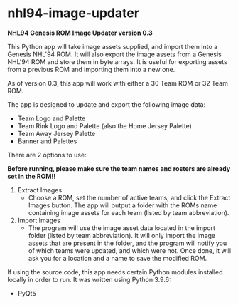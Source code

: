 # nhl94-image-updater
 
 **NHL94 Genesis ROM Image Updater version 0.3**

This Python app will take image assets supplied, and import them into a Genesis NHL'94 ROM. It will also export the image assets from a Genesis NHL'94 ROM and store them in byte arrays. It is useful for exporting assets from a previous ROM and importing them into a new one.

As of version 0.3, this app will work with either a 30 Team ROM or 32 Team ROM.

The app is designed to update and export the following image data:

- Team Logo and Palette
- Team Rink Logo and Palette (also the Home Jersey Palette)
- Team Away Jersey Palette
- Banner and Palettes

There are 2 options to use:

**Before running, please make sure the team names and rosters are already set in the ROM!!**

1. Extract Images
    - Choose a ROM, set the number of active teams, and click the Extract Images button. The app will output a folder with the ROMs name containing image assets for each team (listed by team 
    abbreviation).
2. Import Images
    - The program will use the image asset data located in the import folder (listed by team abbreviation). It will only import the image assets that are present in the folder, and the program will notify you of which teams were updated, and which were not. Once done, it will ask you for a location and a name to save the modified ROM.


If using the source code, this app needs certain Python modules installed locally in order to run. It was written using Python 3.9.6:

- PyQt5
